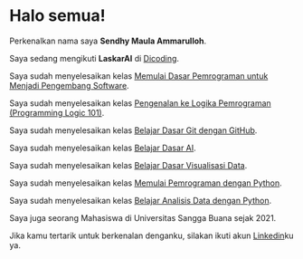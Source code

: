 # Halo semua! 

Perkenalkan nama saya **Sendhy Maula Ammarulloh**.<br>

Saya sedang mengikuti **LaskarAI** di [Dicoding](https://www.dicoding.com/).<br>

Saya sudah menyelesaikan kelas [Memulai Dasar Pemrograman untuk Menjadi Pengembang Software](https://www.dicoding.com/certificates/L4PQEE994PO1).<br>

Saya sudah menyelesaikan kelas [Pengenalan ke Logika Pemrograman (Programming Logic 101)](https://www.dicoding.com/certificates/6RPNRR7G8X2M).<br>

Saya sudah menyelesaikan kelas [Belajar Dasar Git dengan GitHub](https://www.dicoding.com/certificates/98XWEE05WXM3).<br>

Saya sudah menyelesaikan kelas [Belajar Dasar AI](https://www.dicoding.com/certificates/JLX199V95P72).<br>

Saya sudah menyelesaikan kelas [Belajar Dasar Visualisasi Data](https://www.dicoding.com/certificates/2VX3KK00VXYQ).<br>

Saya sudah menyelesaikan kelas [Memulai Pemrograman dengan Python](https://www.dicoding.com/certificates/07Z633772ZQR).<br>

Saya sudah menyelesaikan kelas [Belajar Analisis Data dengan Python](https://www.dicoding.com/certificates/98XWE8129XM3).<br>

Saya juga seorang Mahasiswa di Universitas Sangga Buana sejak 2021.<br>

Jika kamu tertarik untuk berkenalan denganku, silakan ikuti akun [Linkedin](https://www.linkedin.com/in/sendhymaulaammarulloh/)ku ya.
